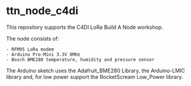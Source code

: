 # ttn_node_c4di

This repository supports the C4DI LoRa Build A Node workshop.

The node consists of:

	- RFM95 LoRa modem
	- Arduino Pro-Mini 3.3V 8MHz
	- Bosch BME280 temperature, humidity and pressure sensor

The Arduino sketch uses the Adafruit_BME280 Library, the Arduino-LMIC library and, for low power support the RocketScream Low_Power library.
